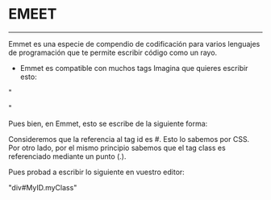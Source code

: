 # EMEET
---------------------------
Emmet es una especie de compendio de codificación para varios lenguajes de programación que te permite escribir código como un rayo.

- Emmet es compatible con muchos tags
Imagina que quieres escribir esto:

"<div id="myID" class="myClass"> </div>"

Pues bien, en Emmet, esto se escribe de la siguiente forma:

Consideremos que la referencia al tag id es #. Esto lo sabemos por CSS. Por otro lado, por el mismo principio sabemos que el tag class es referenciado mediante un punto (.).

Pues probad a escribir lo siguiente en vuestro editor:

"div#MyID.myClass"